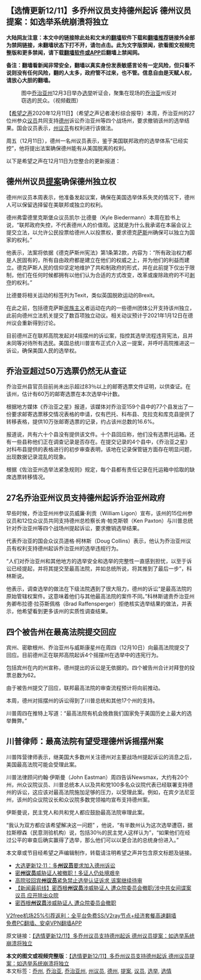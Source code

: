  <h2>【选情更新12/11】多乔州议员支持德州起诉 德州议员提案：如选举系统崩溃将独立</h2> <p class="notice"><b>大陆网友注意：本文中的链接除此处和文末的<a href="https://github.com/bannedbook/fanqiang" >翻墙</a>软件下载和<a href="https://github.com/killgcd/justmysocks/blob/master/README.md">翻墙推荐</a>链接外全部为禁网链接，未翻墙状态下打不开，请勿点击。此为文字版禁闻，欲看图文视频完整版和更多禁闻，请下载<a href="https://github.com/bannedbook/fanqiang">翻墙软件或APP</a>后翻墙上禁闻网。</p><p>备注：翻墙看新闻非常安全，翻墙以真实身份发表敏感言论有一定风险，但只看不说则没有任何风险，翻的人太多，政府管不过来，也不管。信息自由是天赋人权，请放心大胆的翻墙。</b></p>  <div class="entry"> <figure><figcaption>图中<a href="https://www.bannedbook.org/bnews/tag/%e4%b9%94%e6%b2%bb%e4%ba%9a%e5%b7%9e/" class="st_tag internal_tag" rel="tag" title="标签 乔治亚州 下的日志">乔治亚州</a>12月3日举办<a href="https://www.bannedbook.org/bnews/tag/%e9%80%89%e4%b8%be/" class="st_tag internal_tag" rel="tag" title="标签 选举 下的日志">选举</a>听证会，聚集在现场的<a href="https://www.bannedbook.org/bnews/tag/%E4%B9%94%E6%B2%BB%E4%BA%9A/" class="st_tag internal_tag" rel="tag" title="标签 乔治亚 下的日志">乔治亚</a>州反对窃选的民众。（视频截图）</figcaption></figure> <p>【<span class='wp_keywordlink_affiliate'><a href="https://www.soundofhope.org" title="希望之声" target="_blank">希望之声</a></span>2020年12月11日】（希望之声记者凌杉综合报导）本周，乔治亚州的27位州参众<a href="https://www.bannedbook.org/bnews/tag/%e8%ae%ae%e5%91%98/" class="st_tag internal_tag" rel="tag" title="标签 议员 下的日志">议员</a>共同支持<a href="https://www.bannedbook.org/bnews/tag/%e5%be%b7%e5%b7%9e/" class="st_tag internal_tag" rel="tag" title="标签 德州 下的日志">德州</a>诉讼乔治亚州等四个战场州，要求撤销该州的选举结果。国会议员表示，<a href="https://www.bannedbook.org/bnews/tag/%e5%b7%9e%e8%ae%ae%e5%91%98/" class="st_tag internal_tag" rel="tag" title="标签 州议员 下的日志">州议员</a>有权利进行该做法。</p> <p>周五（12月11日），德州一名州议员表示，鉴于美国联邦政府的选举体系“已经实控”，他将提出法案确保德州能有从美国脱离的权利。</p> <p>以下是希望之声在12月11日为您整合的更新报道：</p> <h2>德州州议员<a href="https://www.bannedbook.org/bnews/tag/%E6%8F%90%E6%A1%88/" class="st_tag internal_tag" rel="tag" title="标签 提案 下的日志">提案</a>确保德州独立权</h2> <p>德州州议员本周表示，他准备发起议案，确保在美国选举体系失灵的情况下，德州人可以保留选择留在美联邦或独立的权利。</p> <p>德州弗雷德里克斯堡众议员凯尔·比德曼（Kyle Biedermann）本周在脸书上说，“联邦政府失控，不代表德州人的价值观。这就是为什么我承诺在本届会议上提交立法，以允许公民投票给德州人以投票权，要求德克<span class='wp_keywordlink'><a href="https://www.bannedbook.org/forum5/topic42.html" title="萨斯、诚信与自救" target="_blank">萨斯</a></span>州确保可以独立为国家的权利。”</p> <p>他表示，法案将依据《德克萨斯州宪法》第1条第2款，内容为：“所有政治权力都是人民固有的，所有自由政府都是建立在他们的权威之上，并为他们的利益而建立。德克萨斯人民的信仰坚定地维护了共和制政府的形式，并在此前提下仅出于限制，他们在任何时候都拥有以他们认为合适的方式改变，改革或废除政府的不可<span class='wp_keywordlink'><a href="https://www.bannedbook.org/forum2/topic21.html" title="《剥夺》 黄建民 著" target="_blank">剥夺</a></span>的权利。”</p> <p>比德曼将相关运动的标签列为Texit，类似英国脱欧运动的Brexit。</p>  <p>在此之前，包括德克萨斯<span class='wp_keywordlink'><a href="https://www.bannedbook.org/forum11/topic333.html" title="禁片：民族主义和三座大山" target="_blank">民族主义</a></span>者运动在内的一些德州团体公开支持该州独立，此前向德州立法机关提交了数百项独立动议。相关动议预计于2021年1月12日在德州议会重新得到讨论。</p> <p>目前德州正在联邦高院发起对4摇摆州的诉讼案，指控其选举流程违背宪法，且并未同等对待所有选民。美国总统川普宣布正式介入这一提案，并呼吁高院推进这一诉讼，确保美国人民的选举权。</p> <h2>乔治亚超过50万选票仍然无从查证</h2> <p>乔治亚州县官员目前尚未出示超过83％以上的邮寄选票文件证明，以供查证。在该州，估计有60万的邮寄选票在本次选举中计数。</p> <p>根据地方媒体《乔治亚之星》报道，该媒体对乔治亚159个县中的77个县发出了一份要求邮寄选票移交情况表格的申请，仅有巴托、科布县、克拉克和库克县提供了转移表格，提供10万张邮寄选票的记录，约占该州总数的16.6%。</p> <p>报道说，共有六十个县没有提供该文件。十个县回应称，他们没有选票托运箱。还有一些县称他们正在调查记录是否存在。在提交记录的4个县中，《乔治亚之星》对科布县提供的表格进行的初步审查表明，该地在记录保管链方面存在明显问题，出现数据记录混乱的现象。</p> <p>根据《佐治亚州选举法紧急规则》规定，每个县都有责任记录在托运箱中拾取的缺席选票转移情况。</p> <h2>27名乔治亚州议员支持德州起诉乔治亚州政府</h2> <p>早些时候，乔治亚州州参议员威廉·利贡（William Ligon）宣布，该州的15位州参议员和12位众议员共同支持德州总检察长肯·帕克斯顿（Ken Paxton）与川普总统针对乔治亚州等四个战场州提起诉讼，要求撤销选举结果。</p>  <p>代表乔治亚的国会众议员道格·柯林斯（Doug Collins）表示，他认为乔治亚州议员有权利支持德州起诉乔治亚州的选举违规行为。</p> <p>“人们对乔治亚州和其他地方的选举安全和选举的完整性一直感到担忧，以至于诉讼已经提起，并将其提交至最高法院，并如总统所说，将其推到了最后一步”，科林斯说。</p> <p>他表示，调查选举的做法在下级法院遇到了很大阻力，德州的诉讼“是最高法院的原始管辖权案件。这意味着他们与其他最高法院的案件不同。”科林斯谴责乔治亚州务卿布拉德·拉芬斯佩格（Brad Raffensperger）拒绝核实选举结果的做法，并表示，他希望看到更多该州的实质性调查结果。</p> <h2>四个被告州在最高法院提交回应</h2> <p>宾州、密歇根州、乔治亚州与威斯康星州在周四（12月10日）向最高法院提交了回应。目前德州正在联邦高院起诉4个摇摆州在选举中的违宪行为。</p> <p>包括宾州在内的州宣称，德州提出的诉讼是无依据的。四个被告州合计对拜登的投票总数为62。</p> <p>由于被告州提交了回应，联邦最高法院的审查流程预计将向前推动。</p> <p>本周，德州对摇摆州的诉讼得到了川普总统和其他17个州的支持。</p>  <p>川普周四在推特上写道：“最高法院有机会挽救我们国家免于美国历史上最大的选举舞弊。”</p> <h2>川普律师：最高法院有望受理德州诉摇摆州案</h2> <p>川普阵营律师表示，继美国大多数州关注德州对主要战场州提起诉讼的消息之后，美国最高法院可能会受理此案。</p> <p>川普法律顾问约翰·伊斯曼（John Eastman）周四告诉Newsmax，大约有20个州，州众议院议员、川普总统本人以及共和党100多名众议院代表已经联署支持德州的诉讼，这应该对最高法院施加足够的压力，以受理此案。例如，在宾夕法尼亚州，该州的众议院议长和众议院多数党领袖均宣布支持德州案。</p> <p>伊斯曼说，民主党人和共和党人都应鼓励最高法院审理此案。</p> <p>“我认为双方都应该希望解决这一问题” ，他说，“有半数州认为这次选举遭窃，据拉斯穆森（民意测验机构）说，包括30％的民主党人这样认为”，“如果他们在经过公平的审查后确实赢得了选举，那么他们可以以更合法的总统身份进入。”</p> <p>本文章或节目经希望之声编辑制作，转载请注明希望之声并包含原文标题及链接。</p> <ul class='op-related-articles' title='相关阅读'> <li><a href='https://www.bannedbook.org/bnews/cbnews/20201211/1445956.html' target='_blank'>大选更新12·11：多<b>州议员</b>要求加入德州诉讼</a></li> <li><a href='https://www.bannedbook.org/bnews/taiwannews/20201211/1445772.html' target='_blank'>密<b>州议员</b>威胁证人被撤职！多证人仍处境艰辛</a></li> <li><a href='https://www.bannedbook.org/bnews/comments/20201211/1445598.html' target='_blank'>高院驳回宾<b>州议员</b>紧急禁止选举认证诉求 该案继续待审</a></li> <li><a href='https://www.bannedbook.org/bnews/bannedvideo/20201210/1445406.html' target='_blank'>【新闻最前线】密西根<b>州议员</b>涉威胁证人 遭众院委员会撤职/涉中共女间谍案议员 应开除出众院</a></li> <li><a href='https://www.bannedbook.org/bnews/taiwannews/20201210/1445285.html' target='_blank'>密西根<b>州议员</b>涉威胁证人 遭众院委员会撤职</a></li> </ul> <p class="texttj"> <a href="https://www.bannedbook.org/forum23/topic22702.html" target="_blank">V2free机场25%引荐返利：全平台免费SS/V2ray节点+经济套餐高速翻墙</a><br/> <a href="https://github.com/bannedbook/fanqiang/wiki/%E7%A6%81%E9%97%BB%E7%BD%91%E5%AE%89%E5%8D%93%E7%BF%BB%E5%A2%99%E6%96%B0%E9%97%BBAPP" target="_blank">免费PC翻墙、安卓VPN翻墙APP</a></p><p>原文链接：<a class="src_link"  href="https://www.soundofhope.org/post/452623" target="_blank">【选情更新12/11】多乔州议员支持德州起诉 德州议员提案：如选举系统崩溃将独立</a></p> <a name='sharetosocial'></a>       <div><b>本文的图文或视频完整版</b>：<a href='https://www.bannedbook.org/bnews/comments/20201212/1446020.html'>【选情更新12/11】多乔州议员支持德州起诉 德州议员提案：如选举系统崩溃将独立</a></div>  </div><!--END ENTRY--> <div class="postfooter"> <div>本文标签：<a href="https://www.bannedbook.org/bnews/tag/%E4%B9%94%E5%B7%9E/" rel="tag">乔州</a>, <a href="https://www.bannedbook.org/bnews/tag/%E4%B9%94%E6%B2%BB%E4%BA%9A/" rel="tag">乔治亚</a>, <a href="https://www.bannedbook.org/bnews/tag/%e4%b9%94%e6%b2%bb%e4%ba%9a%e5%b7%9e/" rel="tag">乔治亚州</a>, <a href="https://www.bannedbook.org/bnews/tag/%e5%b7%9e%e8%ae%ae%e5%91%98/" rel="tag">州议员</a>, <a href="https://www.bannedbook.org/bnews/tag/%e5%be%b7%e5%b7%9e/" rel="tag">德州</a>, <a href="https://www.bannedbook.org/bnews/tag/%E6%8F%90%E6%A1%88/" rel="tag">提案</a>, <a href="https://www.bannedbook.org/bnews/tag/%e8%ae%ae%e5%91%98/" rel="tag">议员</a>, <a href="https://www.bannedbook.org/bnews/tag/%e9%80%89%e4%b8%be/" rel="tag">选举</a>, <a href="https://www.bannedbook.org/bnews/tag/%E9%80%89%E6%83%85/" rel="tag">选情</a></div>  </div><!--END POSTFOOTER--> 